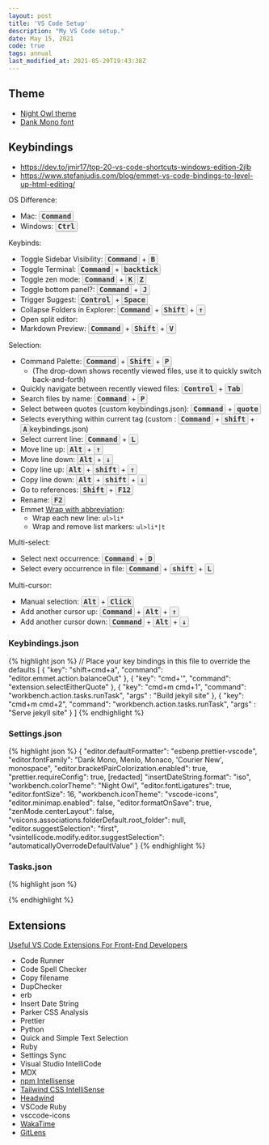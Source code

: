 ```yaml
---
layout: post
title: 'VS Code Setup'
description: "My VS Code setup."
date: May 15, 2021
code: true
tags: annual
last_modified_at: 2021-05-29T19:43:38Z
---
```

    
<style>
kbd {
    background-color: #eee;
    border-radius: 3px;
    border: 1px solid #b4b4b4;
    box-shadow: 0 1px 1px rgba(0, 0, 0, .2), 0 2px 0 0 rgba(255, 255, 255, .7) inset;
    color: #333;
    display: inline-block;
    font-weight: 700;
    line-height: 1;
    padding: 2px 4px;
    white-space: nowrap;
}
</style>

## Theme
- [Night Owl theme](https://marketplace.visualstudio.com/items?itemName=sdras.night-owl)
- [Dank Mono font](https://gumroad.com/l/dank-mono)

## Keybindings

- https://dev.to/jmir17/top-20-vs-code-shortcuts-windows-edition-2jlb
- https://www.stefanjudis.com/blog/emmet-vs-code-bindings-to-level-up-html-editing/

OS Difference:

- Mac: <kbd>Command</kbd>
- Windows: <kbd>Ctrl</kbd>

Keybinds:
- Toggle Sidebar Visibility: <kbd>Command</kbd> + <kbd>B</kbd>
- Toggle Terminal: <kbd>Command</kbd> + <kbd>backtick</kbd>
- Toggle zen mode: <kbd>Command</kbd> + <kbd>K</kbd> <kbd>Z</kbd>
- Toggle bottom panel?: <kbd>Command</kbd> + <kbd>J</kbd>
- Trigger Suggest: <kbd>Control</kbd> + <kbd>Space</kbd>
- Collapse Folders in Explorer: <kbd>Command</kbd> + <kbd>Shift</kbd> + <kbd>↑</kbd>
- Open split editor: 
- Markdown Preview: <kbd>Command</kbd> + <kbd>Shift</kbd> + <kbd>V</kbd>

Selection:
- Command Palette: <kbd>Command</kbd> + <kbd>Shift</kbd> + <kbd>P</kbd>
    - (The drop-down shows recently viewed files, use it to quickly switch back-and-forth)
- Quickly navigate between recently viewed files: <kbd>Control</kbd> + <kbd>Tab</kbd>
- Search files by name: <kbd>Command</kbd> + <kbd>P</kbd>
- Select between quotes (custom keybindings.json): <kbd>Command</kbd> + <kbd>quote</kbd>
- Selects everything within current tag (custom : <kbd>Command</kbd> + <kbd>shift</kbd> + <kbd>A</kbd>keybindings.json)
- Select current line: <kbd>Command</kbd> + <kbd>L</kbd>
- Move line up: <kbd>Alt</kbd> + <kbd>↑</kbd>
- Move line down: <kbd>Alt</kbd> + <kbd>↓</kbd>
- Copy line up: <kbd>Alt</kbd> + <kbd>shift</kbd> + <kbd>↑</kbd>
- Copy line down: <kbd>Alt</kbd> + <kbd>shift</kbd> + <kbd>↓</kbd>
- Go to references: <kbd>Shift</kbd> + <kbd>F12</kbd>
- Rename: <kbd>F2</kbd>
- Emmet [Wrap with abbreviation](https://docs.emmet.io/actions/wrap-with-abbreviation/): 
    - Wrap each new line: `ul>li*`
    - Wrap and remove list markers: `ul>li*|t`

Multi-select:
- Select next occurrence: <kbd>Command</kbd> + <kbd>D</kbd>
- Select every occurrence in file: <kbd>Command</kbd> + <kbd>shift</kbd> + <kbd>L</kbd>

Multi-cursor:
- Manual selection: <kbd>Alt</kbd> + <kbd>Click</kbd>
- Add another cursor up: <kbd>Command</kbd> + <kbd>Alt</kbd> + <kbd>↑</kbd>
- Add another cursor down: <kbd>Command</kbd> + <kbd>Alt</kbd> + <kbd>↓</kbd>

### Keybindings.json

{% highlight json %}
// Place your key bindings in this file to override the defaults
[
    {
        "key": "shift+cmd+a",
        "command": "editor.emmet.action.balanceOut"
    },
    {
        "key": "cmd+'",
        "command": "extension.selectEitherQuote"
    },
    {
        "key": "cmd+m cmd+1",
        "command": "workbench.action.tasks.runTask",
        "args" : "Build jekyll site"
    },
    {
        "key": "cmd+m cmd+2",
        "command": "workbench.action.tasks.runTask",
        "args" : "Serve jekyll site"
    }
]
{% endhighlight %}


### Settings.json

{% highlight json %}
{
    "editor.defaultFormatter": "esbenp.prettier-vscode",
    "editor.fontFamily": "Dank Mono, Menlo, Monaco, 'Courier New', monospace",
    "editor.bracketPairColorization.enabled": true,
    "prettier.requireConfig": true,
    [redacted]
    "insertDateString.format": "iso",
    "workbench.colorTheme": "Night Owl",
    "editor.fontLigatures": true,
    "editor.fontSize": 16,
    "workbench.iconTheme": "vscode-icons",
    "editor.minimap.enabled": false,
    "editor.formatOnSave": true,
    "zenMode.centerLayout": false,
    "vsicons.associations.folderDefault.root_folder": null,
    "editor.suggestSelection": "first",
    "vsintellicode.modify.editor.suggestSelection": "automaticallyOverrodeDefaultValue"
}
{% endhighlight %}

### Tasks.json
{% highlight json %}

{% endhighlight %}

## Extensions

[Useful VS Code Extensions For Front-End Developers](https://www.smashingmagazine.com/2021/05/useful-vs-code-extensions-web-developers/)

- Code Runner
- Code Spell Checker 
- Copy filename
- DupChecker
- erb
- Insert Date String
- Parker CSS Analysis
- Prettier
- Python
- Quick and Simple Text Selection
- Ruby
- Settings Sync
- Visual Studio IntelliCode
- MDX
- [npm Intellisense](https://marketplace.visualstudio.com/items?itemName=christian-kohler.npm-intellisense)
- [Tailwind CSS IntelliSense](https://tailwindcss.com/docs/intellisense)
- [Headwind](https://github.com/ryanhhhh/headwind)
- VSCode Ruby
- vsccode-icons
- [WakaTime](https://wakatime.com/)
- [GitLens](https://marketplace.visualstudio.com/items?itemName=eamodio.gitlens)
